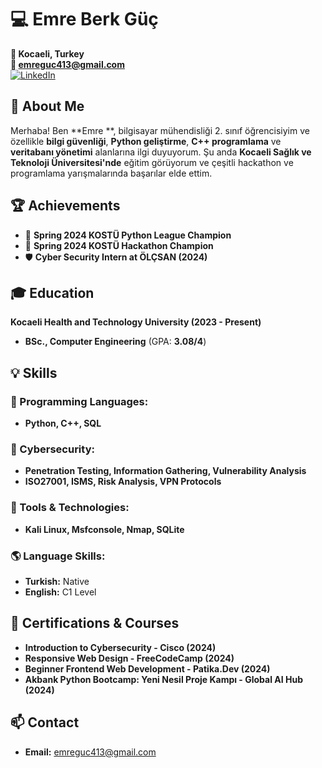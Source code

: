 # 💻 Emre Berk Güç

**📍 Kocaeli, Turkey**  
**📧 emreguc413@gmail.com**  
[![LinkedIn](https://img.shields.io/badge/LinkedIn-Emre%20Berk%20Güç-blue?style=flat&logo=linkedin)](https://www.linkedin.com/in/emrebg/)  

## 🚀 About Me

Merhaba! Ben **Emre **, bilgisayar mühendisliği 2. sınıf öğrencisiyim ve özellikle **bilgi güvenliği**, **Python geliştirme**, **C++ programlama** ve **veritabanı yönetimi** alanlarına ilgi duyuyorum. Şu anda **Kocaeli Sağlık ve Teknoloji Üniversitesi'nde** eğitim görüyorum ve çeşitli hackathon ve programlama yarışmalarında başarılar elde ettim.

## 🏆 Achievements
- 🥇 **Spring 2024 KOSTÜ Python League Champion**
- 🥇 **Spring 2024 KOSTÜ Hackathon Champion**
- 🛡️ **Cyber Security Intern at ÖLÇSAN (2024)**

## 🎓 Education
**Kocaeli Health and Technology University (2023 - Present)**  
- **BSc., Computer Engineering** (GPA: **3.08/4**)  

## 💡 Skills
### 🔹 Programming Languages:
- **Python, C++, SQL**  

### 🔹 Cybersecurity:
- **Penetration Testing, Information Gathering, Vulnerability Analysis**  
- **ISO27001, ISMS, Risk Analysis, VPN Protocols**  

### 🔹 Tools & Technologies:
- **Kali Linux, Msfconsole, Nmap, SQLite**  

### 🌎 Language Skills:
- **Turkish:** Native  
- **English:** C1 Level  

## 📜 Certifications & Courses
- **Introduction to Cybersecurity - Cisco (2024)**
- **Responsive Web Design - FreeCodeCamp (2024)**
- **Beginner Frontend Web Development - Patika.Dev (2024)**
- **Akbank Python Bootcamp: Yeni Nesil Proje Kampı - Global AI Hub (2024)**

## 📫 Contact
- **Email:** emreguc413@gmail.com  
